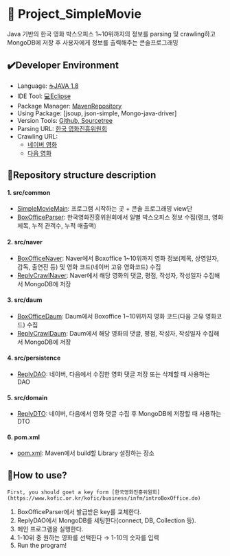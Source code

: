 # :movie_camera: Project_SimpleMovie

Java 기반의 한국 영화 박스오피스 1~10위까지의 정보를 parsing 및 crawling하고 MongoDB에 저장 후 사용자에게 정보를 출력해주는 콘솔프로그래밍

## :heavy_check_mark:Developer Environment

  - Language: [:coffee:JAVA 1.8](https://www.oracle.com/kr/index.html)
  - IDE Tool: [:computer:Eclipse](https://www.eclipse.org/)
  - Package Manager: [MavenRepository](https://mvnrepository.com/)
  - Using Package: [jsoup, json-simple, Mongo-java-driver]
  - Version Tools: [Github, Sourcetree](https://www.sourcetreeapp.com/)
  - Parsing URL: [한국 영화진흥위원회](https://www.kofic.or.kr/kofic/business/infm/introBoxOffice.do)
  - Crawling URL: 
    + [네이버 영화](https://movie.naver.com/)
    + [다음 영화](https://movie.daum.net/main/new#slide-1-0)

## :floppy_disk:Repository structure description
#### 1. src/common
  - [SimpleMovieMain](https://github.com/shju0317/Project_SimpleMovie/blob/master/SimpleMovie/src/common/SimpleMoiveMain.java): 프로그램 시작하는 곳 + 콘솔 프로그래밍 view단
  - [BoxOfficeParser](https://github.com/shju0317/Project_SimpleMovie/blob/master/SimpleMovie/src/common/BoxOfficeParser.java): 한국영화진흥위원회에서 일별 박스오피스 정보 수집(랭크, 영화제목, 누적 관객수, 누적 매출액)
#### 2. src/naver
  - [BoxOfficeNaver](https://github.com/shju0317/Project_SimpleMovie/blob/master/SimpleMovie/src/naver/BoxOfficeNaver.java): Naver에서 Boxoffice 1~10위까지 영화 정보(제목, 상영일자, 감독, 출연진 등) 및 영화 코드(네이버 고유 영화코드) 수집
  - [ReplyCrawlNaver](https://github.com/shju0317/Project_SimpleMovie/blob/master/SimpleMovie/src/naver/ReplyCrawlerNaver.java): Naver에서 해당 영화의 댓글, 평점, 작성자, 작성일자 수집해서 MongoDB에 저장
#### 3. src/daum
  - [BoxOfficeDaum](https://github.com/shju0317/Project_SimpleMovie/blob/master/SimpleMovie/src/daum/BoxOfficeDaum.java): Daum에서 Boxoffice 1~10위까지 영화 코드(다음 고유 영화코드) 수집
  - [ReplyCrawlDaum](https://github.com/shju0317/Project_SimpleMovie/blob/master/SimpleMovie/src/daum/ReplyCrawlerDaum.java): Daum에서 해당 영화의 댓글, 평점, 작성자, 작성일자 수집해서 MongoDB에 저장
#### 4. src/persistence
  - [ReplyDAO](https://github.com/shju0317/Project_SimpleMovie/blob/master/SimpleMovie/src/persistence/ReplyDAO.java): 네이버, 다음에서 수집한 영화 댓글 저장 또는 삭제할 때 사용하는 DAO
#### 5. src/domain 
  - [ReplyDTO](https://github.com/shju0317/Project_SimpleMovie/blob/master/SimpleMovie/src/domain/ReplyDTO.java): 네이버, 다음에서 영화 댓글 수집 후 MongoDB에 저장할 때 사용하는 DTO
#### 6. pom.xml 
  - [pom.xml](https://github.com/shju0317/Project_SimpleMovie/blob/master/SimpleMovie/pom.xml): Maven에서 build할 Library 설정하는 장소
  
## :speech_balloon:How to use?

    First, you should goet a key form [한국영화진흥위원회](https://www.kofic.or.kr/kofic/business/infm/introBoxOffice.do)
    
1. BoxOfficeParser에서 발급받은 key를 교체한다.
2. ReplyDAO에서 MongoDB를 세팅한다(connect, DB, Collection 등).
3. 메인 프로그램을 실행한다.
4. 1-10위 중 원하는 영화를 선택한다 → 1-10의 숫자를 입력
5. Run the program!

